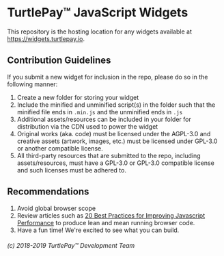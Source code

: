 # TurtlePay™ JavaScript Widgets

This repository is the hosting location for any widgets available at https://widgets.turtlepay.io.

## Contribution Guidelines

If you submit a new widget for inclusion in the repo, please do so in the following manner:

1) Create a new folder for storing your widget
2) Include the minified and unminified script(s) in the folder such that the minified file ends in `.min.js` and the unminified ends in `.js`
3) Additional assets/resources can be included in your folder for distribution via the CDN used to power the widget
4) Original works (aka. code) must be licensed under the AGPL-3.0 and creative assets (artwork, images, etc.) must be licensed under GPL-3.0 or another compatible license.
5) All third-party resources that are submitted to the repo, including assets/resources, must have a GPL-3.0 or GPL-3.0 compatible license and such licenses must be adhered to.

## Recommendations

1) Avoid global browser scope
2) Review articles such as [20 Best Practices for Improving Javascript Performance](https://www.keycdn.com/blog/javascript-performance) to produce lean and mean running browser code.
3) Have a fun time! We're excited to see what you can build.

###### (c) 2018-2019 TurtlePay™ Development Team
